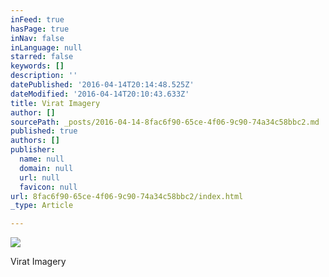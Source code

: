 ```yaml
---
inFeed: true
hasPage: true
inNav: false
inLanguage: null
starred: false
keywords: []
description: ''
datePublished: '2016-04-14T20:14:48.525Z'
dateModified: '2016-04-14T20:10:43.633Z'
title: Virat Imagery
author: []
sourcePath: _posts/2016-04-14-8fac6f90-65ce-4f06-9c90-74a34c58bbc2.md
published: true
authors: []
publisher:
  name: null
  domain: null
  url: null
  favicon: null
url: 8fac6f90-65ce-4f06-9c90-74a34c58bbc2/index.html
_type: Article

---
```

![](https://the-grid-user-content.s3-us-west-2.amazonaws.com/b5e999a9-3140-493e-870d-8debf420e591.jpg)

Virat Imagery